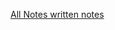 [All Notes written notes](https://docs.google.com/document/d/1ZIvkJD2Tww5P5615aV24FOH6QSabEePI/edit)